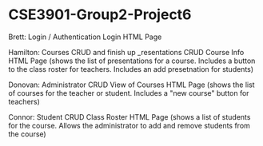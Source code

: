 # CSE3901-Group2-Project6

Brett:
Login / Authentication
Login HTML Page

Hamilton:
Courses CRUD and finish up _resentations CRUD
Course Info HTML Page (shows the list of presentations for a course. Includes a button to the class roster for teachers. Includes an add presetnation for students)

Donovan:
Administrator CRUD
View of Courses HTML Page (shows the list of courses for the teacher or student. Includes a "new course" button for teachers)

Connor:
Student CRUD
Class Roster HTML Page (shows a list of students for the course. Allows the administrator to add and remove students from the course)



